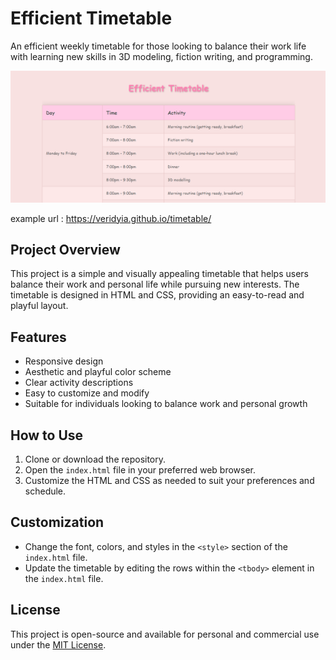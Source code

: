 # Efficient Timetable

An efficient weekly timetable for those looking to balance their work life with learning new skills in 3D modeling, fiction writing, and programming.

![Timetable Preview](./timetable-preview.png)

example url : https://veridyia.github.io/timetable/

## Project Overview

This project is a simple and visually appealing timetable that helps users balance their work and personal life while pursuing new interests. The timetable is designed in HTML and CSS, providing an easy-to-read and playful layout.

## Features

- Responsive design
- Aesthetic and playful color scheme
- Clear activity descriptions
- Easy to customize and modify
- Suitable for individuals looking to balance work and personal growth

## How to Use

1. Clone or download the repository.
2. Open the `index.html` file in your preferred web browser.
3. Customize the HTML and CSS as needed to suit your preferences and schedule.

## Customization

- Change the font, colors, and styles in the `<style>` section of the `index.html` file.
- Update the timetable by editing the rows within the `<tbody>` element in the `index.html` file.

## License

This project is open-source and available for personal and commercial use under the [MIT License](./LICENSE).

